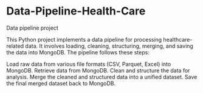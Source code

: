 # Data-Pipeline-Health-Care
Data pipeline project 

This Python project implements a data pipeline for processing healthcare-related data. It involves loading, cleaning, structuring, merging, and saving the data into MongoDB. The pipeline follows these steps:

  Load raw data from various file formats (CSV, Parquet, Excel) into MongoDB.
  Retrieve data from MongoDB.
  Clean and structure the data for analysis.
  Merge the cleaned and structured data into a unified dataset.
  Save the final merged dataset back to MongoDB.
